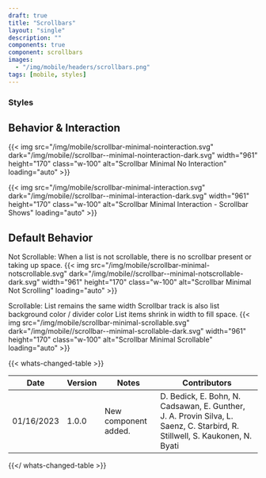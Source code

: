 ```yaml
---
draft: true
title: "Scrollbars"
layout: "single"
description: ""
components: true
component: scrollbars
images:
  - "/img/mobile/headers/scrollbars.png"
tags: [mobile, styles]
---
```

### Styles

## Behavior & Interaction

{{< img src="/img/mobile/scrollbar-minimal-nointeraction.svg" dark="/img/mobile//scrollbar--minimal-nointeraction-dark.svg" width="961" height="170" class="w-100" alt="Scrollbar Minimal No Interaction" loading="auto" >}}

{{< img src="/img/mobile/scrollbar-minimal-interaction.svg" dark="/img/mobile//scrollbar--minimal-interaction-dark.svg" width="961" height="170" class="w-100" alt="Scrollbar Minimal Interaction - Scrollbar Shows" loading="auto" >}}

## Default Behavior

Not Scrollable:
When a list is not scrollable, there is no scrollbar
present or taking up space.
{{< img src="/img/mobile/scrollbar-minimal-notscrollable.svg" dark="/img/mobile//scrollbar--minimal-notscrollable-dark.svg" width="961" height="170" class="w-100" alt="Scrollbar Minimal Not Scrolling" loading="auto" >}}

Scrollable:
List remains the same width
Scrollbar track is also list background color / divider color
List items shrink in width to fill space.
{{< img src="/img/mobile/scrollbar-minimal-scrollable.svg" dark="/img/mobile//scrollbar--minimal-scrollable-dark.svg" width="961" height="170" class="w-100" alt="Scrollbar Minimal Scrollable" loading="auto" >}}

{{< whats-changed-table >}}

| Date       | Version | Notes                               | Contributors |
| ---------- | ------- | ----------------------------------- | ------------ |
| 01/16/2023 | 1.0.0   | New component added. | D. Bedick, E. Bohn, N. Cadsawan, E. Gunther, J. A. Provin Silva, L. Saenz, C. Starbird, R. Stillwell, S. Kaukonen, N. Byati  |

{{</ whats-changed-table >}}
